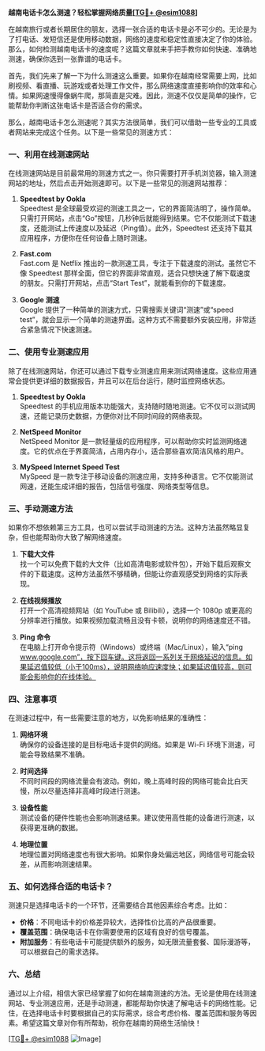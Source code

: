 **越南电话卡怎么测速？轻松掌握网络质量[[TG💪+ @esim1088](https://t.me/s/esim1088)]**

在越南旅行或者长期居住的朋友，选择一张合适的电话卡是必不可少的。无论是为了打电话、发短信还是使用移动数据，网络的速度和稳定性直接决定了你的体验。那么，如何检测越南电话卡的速度呢？这篇文章就来手把手教你如何快速、准确地测速，确保你选到一张靠谱的电话卡。

首先，我们先来了解一下为什么测速这么重要。如果你在越南经常需要上网，比如刷视频、看直播、玩游戏或者处理工作文件，那么网络速度直接影响你的效率和心情。如果网速慢得像蜗牛爬，那简直是灾难。因此，测速不仅仅是简单的操作，它能帮助你判断这张电话卡是否适合你的需求。

那么，越南电话卡怎么测速呢？其实方法很简单，我们可以借助一些专业的工具或者网站来完成这个任务。以下是一些常见的测速方式：

### 一、利用在线测速网站

在线测速网站是目前最常用的测速方式之一。你只需要打开手机浏览器，输入测速网站的地址，然后点击开始测速即可。以下是一些常见的测速网站推荐：

1. **Speedtest by Ookla**  
   Speedtest 是全球最受欢迎的测速工具之一，它的界面简洁明了，操作简单。只需打开网站，点击“Go”按钮，几秒钟后就能得到结果。它不仅能测试下载速度，还能测试上传速度以及延迟（Ping值）。此外，Speedtest 还支持下载其应用程序，方便你在任何设备上随时测速。

2. **Fast.com**  
   Fast.com 是 Netflix 推出的一款测速工具，专注于下载速度的测试。虽然它不像 Speedtest 那样全面，但它的界面非常直观，适合只想快速了解下载速度的朋友。只需打开网站，点击“Start Test”，就能看到你的下载速度。

3. **Google 测速**  
   Google 提供了一种简单的测速方式，只需搜索关键词“测速”或“speed test”，就会显示一个简单的测速界面。这种方式不需要额外安装应用，非常适合紧急情况下快速测速。

### 二、使用专业测速应用

除了在线测速网站，你还可以通过下载专业测速应用来测试网络速度。这些应用通常会提供更详细的数据报告，并且可以在后台运行，随时监控网络状态。

1. **Speedtest by Ookla**  
   Speedtest 的手机应用版本功能强大，支持随时随地测速。它不仅可以测试网速，还能记录历史数据，方便你对比不同时间段的网络表现。

2. **NetSpeed Monitor**  
   NetSpeed Monitor 是一款轻量级的应用程序，可以帮助你实时监测网络速度。它的优点在于界面简洁，占用内存小，适合那些喜欢简洁风格的用户。

3. **MySpeed Internet Speed Test**  
   MySpeed 是一款专注于移动设备的测速应用，支持多种语言。它不仅能测试网速，还能生成详细的报告，包括信号强度、网络类型等信息。

### 三、手动测速方法

如果你不想依赖第三方工具，也可以尝试手动测速的方法。这种方法虽然略显复杂，但也能帮助你大致了解网络速度。

1. **下载大文件**  
   找一个可以免费下载的大文件（比如高清电影或软件包），开始下载后观察文件的下载速度。这种方法虽然不够精确，但能让你直观感受到网络的实际表现。

2. **在线视频播放**  
   打开一个高清视频网站（如 YouTube 或 Bilibili），选择一个 1080p 或更高的分辨率进行播放。如果视频加载流畅且没有卡顿，说明你的网络速度还不错。

3. **Ping 命令**  
   在电脑上打开命令提示符（Windows）或终端（Mac/Linux），输入“ping www.google.com”，按下回车键。这将返回一系列关于网络延迟的信息。如果延迟值较低（小于100ms），说明网络响应速度快；如果延迟值较高，则可能会影响你的在线体验。

### 四、注意事项

在测速过程中，有一些需要注意的地方，以免影响结果的准确性：

1. **网络环境**  
   确保你的设备连接的是目标电话卡提供的网络。如果是 Wi-Fi 环境下测速，可能会导致结果不准确。

2. **时间选择**  
   不同时间段的网络流量会有波动。例如，晚上高峰时段的网络可能会比白天慢，所以尽量选择非高峰时段进行测速。

3. **设备性能**  
   测试设备的硬件性能也会影响测速结果。建议使用高性能的设备进行测速，以获得更准确的数据。

4. **地理位置**  
   地理位置对网络速度也有很大影响。如果你身处偏远地区，网络信号可能会较差，从而影响测速结果。

### 五、如何选择合适的电话卡？

测速只是选择电话卡的一个环节，还需要结合其他因素综合考虑。比如：

- **价格**：不同电话卡的价格差异较大，选择性价比高的产品很重要。
- **覆盖范围**：确保电话卡在你需要使用的区域有良好的信号覆盖。
- **附加服务**：有些电话卡可能提供额外的服务，如无限流量套餐、国际漫游等，可以根据自己的需求选择。

### 六、总结

通过以上介绍，相信大家已经掌握了如何在越南测速的方法。无论是使用在线测速网站、专业测速应用，还是手动测速，都能帮助你快速了解电话卡的网络性能。记住，在选择电话卡时要根据自己的实际需求，综合考虑价格、覆盖范围和服务等因素。希望这篇文章对你有所帮助，祝你在越南的网络生活愉快！

[[TG💪+ @esim1088](https://t.me/s/esim1088) ![Image](https://i.postimg.cc/4NQfJmqS/Snipaste-2025-05-13-00-14-12.png)]